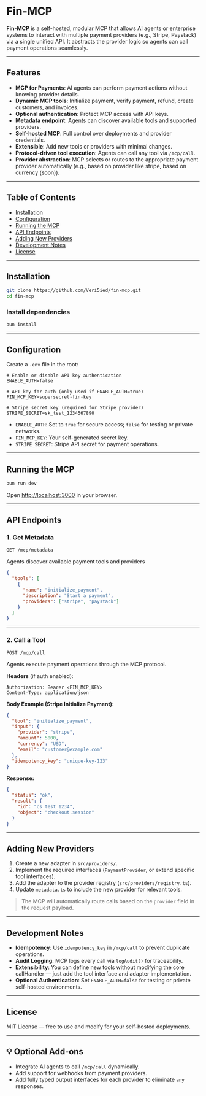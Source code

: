 # Fin-MCP

**Fin-MCP** is a self-hosted, modular MCP that allows AI agents or enterprise systems to interact with multiple payment providers (e.g., Stripe, Paystack) via a single unified API.
It abstracts the provider logic so agents can call payment operations seamlessly.

---

## Features

- **MCP for Payments**: AI agents can perform payment actions without knowing provider details.
- **Dynamic MCP tools**: Initialize payment, verify payment, refund, create customers, and invoices.
- **Optional authentication**: Protect MCP access with API keys.
- **Metadata endpoint**: Agents can discover available tools and supported providers.
- **Self-hosted MCP**: Full control over deployments and provider credentials.
- **Extensible**: Add new tools or providers with minimal changes.
- **Protocol-driven tool execution**: Agents can call any tool via `/mcp/call`.
- **Provider abstraction**: MCP selects or routes to the appropriate payment provider automatically (e.g., based on provider like stripe, based on currency (soon)).

---

## Table of Contents

- [Installation](#installation)
- [Configuration](#configuration)
- [Running the MCP](#running-the-mcp)
- [API Endpoints](#api-endpoints)
- [Adding New Providers](#adding-new-providers)
- [Development Notes](#development-notes)
- [License](#license)

---

## Installation

```bash
git clone https://github.com/Veri5ied/fin-mcp.git
cd fin-mcp
```

### Install dependencies

```bash
bun install
```

---

## Configuration

Create a `.env` file in the root:

```env
# Enable or disable API key authentication
ENABLE_AUTH=false

# API key for auth (only used if ENABLE_AUTH=true)
FIN_MCP_KEY=supersecret-fin-key

# Stripe secret key (required for Stripe provider)
STRIPE_SECRET=sk_test_1234567890
```

- `ENABLE_AUTH`: Set to `true` for secure access; `false` for testing or private networks.
- `FIN_MCP_KEY`: Your self-generated secret key.
- `STRIPE_SECRET`: Stripe API secret for payment operations.

---

## Running the MCP

```bash
bun run dev
```

Open [http://localhost:3000](http://localhost:3000) in your browser.

---

## API Endpoints

### 1. Get Metadata

```
GET /mcp/metadata
```

Agents discover available payment tools and providers

```json
{
  "tools": [
    {
      "name": "initialize_payment",
      "description": "Start a payment",
      "providers": ["stripe", "paystack"]
    }
  ]
}
```

---

### 2. Call a Tool

```
POST /mcp/call
```

Agents execute payment operations through the MCP protocol.

**Headers** (if auth enabled):

```
Authorization: Bearer <FIN_MCP_KEY>
Content-Type: application/json
```

**Body Example (Stripe Initialize Payment):**

```json
{
  "tool": "initialize_payment",
  "input": {
    "provider": "stripe",
    "amount": 5000,
    "currency": "USD",
    "email": "customer@example.com"
  },
  "idempotency_key": "unique-key-123"
}
```

**Response:**

```json
{
  "status": "ok",
  "result": {
    "id": "cs_test_1234",
    "object": "checkout.session"
  }
}
```

---

## Adding New Providers

1. Create a new adapter in `src/providers/`.
2. Implement the required interfaces (`PaymentProvider`, or extend specific tool interfaces).
3. Add the adapter to the provider registry (`src/providers/registry.ts`).
4. Update `metadata.ts` to include the new provider for relevant tools.

> The MCP will automatically route calls based on the `provider` field in the request payload.

---

## Development Notes

- **Idempotency**: Use `idempotency_key` in `/mcp/call` to prevent duplicate operations.
- **Audit Logging**: MCP logs every call via `logAudit()` for traceability.
- **Extensibility**: You can define new tools without modifying the core callHandler — just add the tool interface and adapter implementation.
- **Optional Authentication**: Set `ENABLE_AUTH=false` for testing or private self-hosted environments.

---

## License

MIT License — free to use and modify for your self-hosted deployments.

---

## 💡 Optional Add-ons

- Integrate AI agents to call `/mcp/call` dynamically.
- Add support for webhooks from payment providers.
- Add fully typed output interfaces for each provider to eliminate `any` responses.
